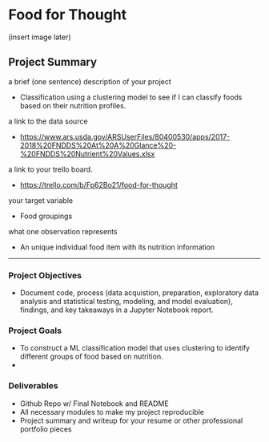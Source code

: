 # Food for Thought

(insert image later)

## Project Summary

a brief (one sentence) description of your project
 - Classification using a clustering model to see if I can classify foods based on their nutrition profiles.
 
a link to the data source
 - https://www.ars.usda.gov/ARSUserFiles/80400530/apps/2017-2018%20FNDDS%20At%20A%20Glance%20-%20FNDDS%20Nutrient%20Values.xlsx
 
a link to your trello board.
 - https://trello.com/b/Fp62Bo21/food-for-thought

your target variable
 - Food groupings
 
what one observation represents
 - An unique individual food item with its nutrition information
 
--------------------

### Project Objectives
- Document code, process (data acquistion, preparation, exploratory data analysis and statistical testing, modeling, and model evaluation), findings, and key takeaways in a Jupyter Notebook report.

### Project Goals
 - To construct a ML classification model that uses clustering to identify different groups of food based on nutrition.
 - 

### Deliverables
- Github Repo w/ Final Notebook and README
- All necessary modules to make my project reproducible
- Project summary and writeup for your resume or other professional portfolio pieces